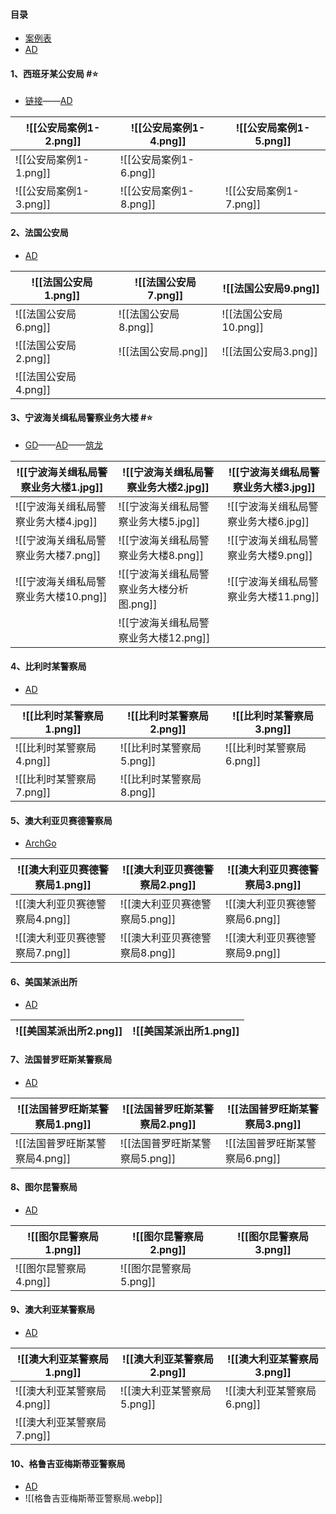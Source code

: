 #### 目录
- [案例表](http://www.capablist.com/ubc/3535693) 
- [AD](https://www.archdaily.com/search/projects/categories/police-station) 
#### 1、西班牙某公安局 #⭐️ 
- [链接](http://www.capablist.com/uc/3561939)——[AD](https://www.archdaily.com/312105/montblanc-police-station-taller-9s-arquitectes?ad_source=search&ad_medium=search_result_projects) 

| ![[公安局案例1-2.png]] | ![[公安局案例1-4.png]] | ![[公安局案例1-5.png]] |
| ---- | ---- | ---- |
| ![[公安局案例1-1.png]] | ![[公安局案例1-6.png]] |  |
| ![[公安局案例1-3.png]] | ![[公安局案例1-8.png]] | ![[公安局案例1-7.png]] 

#### 2、法国公安局
- [AD](https://www.archdaily.com/226015/commissariat-of-police-in-france-x-tu?ad_source=search&ad_medium=search_result_projects) 

| ![[法国公安局1.png]] | ![[法国公安局7.png]] | ![[法国公安局9.png]] |
| ---- | ---- | ---- |
| ![[法国公安局6.png]] | ![[法国公安局8.png]] | ![[法国公安局10.png]] |
| ![[法国公安局2.png]] | ![[法国公安局.png]] | ![[法国公安局3.png]] |
| ![[法国公安局4.png]] |  |  |
#### 3、宁波海关缉私局警察业务大楼 #⭐️
- [GD](https://www.gooood.cn/police-business-building-of-ningbo-customs-anti-smuggling-bureau-china-by-dc-allianc-cd-design-research-center.htm)——[AD](https://www.archdaily.cn/cn/958279/zhu-bo-hai-guan-qi-si-ju-jing-cha-ye-wu-da-lou-dcguo-ji-star-c-plus-dshe-ji-yan-jiu-zhong-xin)——[筑龙](https://bbs.zhulong.com/101010_group_678/detail42936262/) 

| ![[宁波海关缉私局警察业务大楼1.jpg]] | ![[宁波海关缉私局警察业务大楼2.jpg]] | ![[宁波海关缉私局警察业务大楼3.jpg]] |
| ---- | ---- | ---- |
| ![[宁波海关缉私局警察业务大楼4.jpg]] | ![[宁波海关缉私局警察业务大楼5.jpg]] | ![[宁波海关缉私局警察业务大楼6.jpg]] |
| ![[宁波海关缉私局警察业务大楼7.png]] | ![[宁波海关缉私局警察业务大楼8.png]] | ![[宁波海关缉私局警察业务大楼9.png]] |
| ![[宁波海关缉私局警察业务大楼10.png]] | ![[宁波海关缉私局警察业务大楼分析图.png]] | ![[宁波海关缉私局警察业务大楼11.png]] |
|  | ![[宁波海关缉私局警察业务大楼12.png]] |  |

#### 4、比利时某警察局
- [AD](https://www.archdaily.com/427634/politiekantoor-schoten-bovenbouw?ad_source=search&ad_medium=search_result_projects)

| ![[比利时某警察局1.png]] | ![[比利时某警察局2.png]] | ![[比利时某警察局3.png]] |
| ---- | ---- | ---- |
| ![[比利时某警察局4.png]] | ![[比利时某警察局5.png]] | ![[比利时某警察局6.png]] |
| ![[比利时某警察局7.png]] | ![[比利时某警察局8.png]] |  |

#### 5、澳大利亚贝赛德警察局
- [ArchGo](http://archgo.com/index.php/hospital/shop/bbs/www.archdaily.com/tag/usa/main.php?option=com_content&view=article&id=1136:bayside-police-station-fjmt&catid=48:office&Itemid=100) 

| ![[澳大利亚贝赛德警察局1.png]] | ![[澳大利亚贝赛德警察局2.png]] | ![[澳大利亚贝赛德警察局3.png]] |
| ---- | ---- | ---- |
| ![[澳大利亚贝赛德警察局4.png]] | ![[澳大利亚贝赛德警察局5.png]] | ![[澳大利亚贝赛德警察局6.png]] |
| ![[澳大利亚贝赛德警察局7.png]] | ![[澳大利亚贝赛德警察局8.png]] | ![[澳大利亚贝赛德警察局9.png]] |
#### 6、美国某派出所
- [AD](https://www.archdaily.cn/cn/786130/sheboygan-jing-cha-ju-zimmerman-architectural-studios) 

| ![[美国某派出所2.png]] | ![[美国某派出所1.png]] |
| ---- | ---- |

#### 7、法国普罗旺斯某警察局
- [AD](https://www.archdaily.cn/cn/603523/police-station-in-provins-slash-ameller-and-dubois-associes) 

| ![[法国普罗旺斯某警察局1.png]] | ![[法国普罗旺斯某警察局2.png]] | ![[法国普罗旺斯某警察局3.png]] |
| ---- | ---- | ---- |
| ![[法国普罗旺斯某警察局4.png]] | ![[法国普罗旺斯某警察局5.png]] | ![[法国普罗旺斯某警察局6.png]] |

#### 8、图尔昆警察局
- [AD](https://www.archdaily.cn/cn/944189/tu-er-kun-jing-cha-ju-ameller-dubois?ad_medium=mobile-widget&ad_name=category-police-station-article-show) 

| ![[图尔昆警察局1.png]] | ![[图尔昆警察局2.png]] | ![[图尔昆警察局3.png]] |
| ---- | ---- | ---- |
| ![[图尔昆警察局4.png]] | ![[图尔昆警察局5.png]] |  |

#### 9、澳大利亚某警察局
- [AD](https://www.archdaily.cn/cn/762814/carrum-downsjing-cha-ju-kerstin-thompsonjian-zhu-shi-wu-suo?ad_medium=mobile-widget&ad_name=category-police-station-article-show) 

| ![[澳大利亚某警察局1.png]] | ![[澳大利亚某警察局2.png]] | ![[澳大利亚某警察局3.png]] |
| ---- | ---- | ---- |
| ![[澳大利亚某警察局4.png]] | ![[澳大利亚某警察局5.png]] | ![[澳大利亚某警察局6.png]] |
| ![[澳大利亚某警察局7.png]] |  |  |

#### 10、格鲁吉亚梅斯蒂亚警察局
- [AD](https://www.archdaily.com/226171/mestia-police-station-j-mayer-h-architects?ad_source=search&ad_medium=projects_tab)
- ![[格鲁吉亚梅斯蒂亚警察局.webp]]